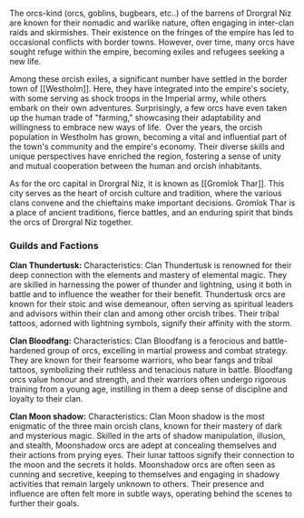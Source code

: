 The orcs-kind (orcs, goblins, bugbears, etc..) of the barrens of Drorgral Niz are known for their nomadic and warlike nature, often engaging in inter-clan raids and skirmishes. Their existence on the fringes of the empire has led to occasional conflicts with border towns. However, over time, many orcs have sought refuge within the empire, becoming exiles and refugees seeking a new life.

Among these orcish exiles, a significant number have settled in the border town of [[Westholm]]. Here, they have integrated into the empire's society, with some serving as shock troops in the Imperial army, while others embark on their own adventures. Surprisingly, a few orcs have even taken up the human trade of "farming," showcasing their adaptability and willingness to embrace new ways of life. 
Over the years, the orcish population in Westholm has grown, becoming a vital and influential part of the town's community and the empire's economy. Their diverse skills and unique perspectives have enriched the region, fostering a sense of unity and mutual cooperation between the human and orcish inhabitants.

As for the orc capital in Drorgral Niz, it is known as [[Gromlok Thar]]. This city serves as the heart of orcish culture and tradition, where the various clans convene and the chieftains make important decisions. Gromlok Thar is a place of ancient traditions, fierce battles, and an enduring spirit that binds the orcs of Drorgral Niz together.

### Guilds and Factions

**Clan Thundertusk:** Characteristics: Clan Thundertusk is renowned for their deep connection with the elements and mastery of elemental magic. They are skilled in harnessing the power of thunder and lightning, using it both in battle and to influence the weather for their benefit. Thundertusk orcs are known for their stoic and wise demeanour, often serving as spiritual leaders and advisors within their clan and among other orcish tribes. Their tribal tattoos, adorned with lightning symbols, signify their affinity with the storm. 

**Clan Bloodfang:** Characteristics: Clan Bloodfang is a ferocious and battle-hardened group of orcs, excelling in martial prowess and combat strategy. They are known for their fearsome warriors, who bear fangs and tribal tattoos, symbolizing their ruthless and tenacious nature in battle. Bloodfang orcs value honour and strength, and their warriors often undergo rigorous training from a young age, instilling in them a deep sense of discipline and loyalty to their clan.

**Clan Moon shadow:** Characteristics: Clan Moon shadow is the most enigmatic of the three main orcish clans, known for their mastery of dark and mysterious magic. Skilled in the arts of shadow manipulation, illusion, and stealth, Moonshadow orcs are adept at concealing themselves and their actions from prying eyes. Their lunar tattoos signify their connection to the moon and the secrets it holds. Moonshadow orcs are often seen as cunning and secretive, keeping to themselves and engaging in shadowy activities that remain largely unknown to others. Their presence and influence are often felt more in subtle ways, operating behind the scenes to further their goals.